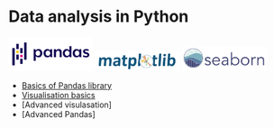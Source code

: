 # Data analysis in Python

<img src='pandas.svg' width='150'>
<img src='matplotlib.svg' width='150'>
<img src='seaborn.svg' width='150'> 


* [Basics of Pandas library](https://colab.research.google.com/drive/1h3SiJtU9pvmRvTkKDIWCYb7fQHE0mqOR?usp=sharing)
* [Visualisation basics](https://colab.research.google.com/drive/1llFp7HkHJeK-BzJLkvkBSgreB6Ptc6H4#scrollTo=KmAEwHsJFyD1)
* [Advanced visulasation]
* [Advanced Pandas]
